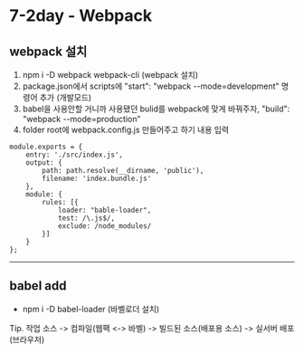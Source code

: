 # 7-2day - Webpack

## webpack 설치
1. npm i -D webpack webpack-cli (webpack 설치)
2. package.json에서 scripts에 "start": "webpack --mode=development" 명령어 추가 (개발모드)
3. babel을 사용안할 거니까 사용됐던 bulid를 webpack에 맞게 바꿔주자, "build": "webpack --mode=production”
4. folder root에 webpack.config.js 만들어주고 하기 내용 입력<br>
````
module.exports = {
    entry: './src/index.js',
    output: {
        path: path.resolve(__dirname, 'public'),
        filename: 'index.bundle.js'
    },
    module: {
        rules: [{
            loader: "bable-loader",
            test: /\.js$/,
            exclude: /node_modules/
        }]
    }
};
````
***
## babel add
- npm i -D babel-loader (바벨로더 설치)

Tip. 작업 소스 -> 컴파일(웹팩 <-> 바벨) -> 빌드된 소스(배포용 소스) -> 실서버 배포(브라우저)